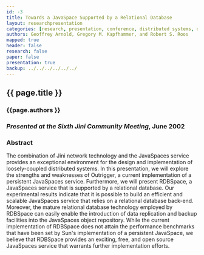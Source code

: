 ```yaml
---
id: -3
title: Towards a JavaSpace Supported by a Relational Database  
layout: researchpresentation
categories: [research, presentation, conference, distributed systems, databases]
authors: Geoffrey Arnold, Gregory M. Kapfhammer, and Robert S. Roos 
mapped: true 
header: false 
research: false 
paper: false
presentation: true
backup: ../../../../../../
---
```


## {{ page.title }} 

### {{page.authors }}

### <em>Presented at the Sixth Jini Community Meeting</em>, June 2002

### Abstract

The combination of Jini network technology and the JavaSpaces service provides an exceptional environment for the design
and implementation of loosely-coupled distributed systems. In this presentation, we will explore the strengths and
weaknesses of Outrigger, a current implementation of a persistent JavaSpaces service. Furthermore, we will present
RDBSpace, a JavaSpaces service that is supported by a relational database. Our experimental results indicate that it is
possible to build an efficient and scalable JavaSpaces service that relies on a relational database back-end. Moreover,
the mature relational database technology employed by RDBSpace can easily enable the introduction of data replication
and backup facilities into the JavaSpaces object repository. While the current implementation of RDBSpace does not
attain the performance benchmarks that have been set by Sun's implementation of a persistent JavaSpace, we believe that
RDBSpace provides an exciting, free, and open source JavaSpaces service that warrants further implementation efforts.

